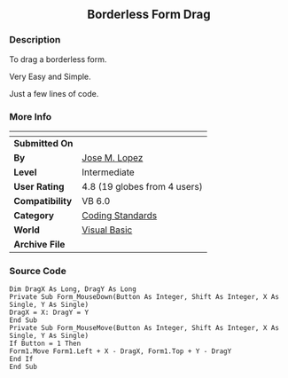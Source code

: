 ﻿<div align="center">

## Borderless Form Drag


</div>

### Description

To drag a borderless form.

Very Easy and Simple.

Just a few lines of code.
 
### More Info
 


<span>             |<span>
---                |---
**Submitted On**   |
**By**             |[Jose M\. Lopez](https://github.com/Planet-Source-Code/PSCIndex/blob/master/ByAuthor/jose-m-lopez.md)
**Level**          |Intermediate
**User Rating**    |4.8 (19 globes from 4 users)
**Compatibility**  |VB 6\.0
**Category**       |[Coding Standards](https://github.com/Planet-Source-Code/PSCIndex/blob/master/ByCategory/coding-standards__1-43.md)
**World**          |[Visual Basic](https://github.com/Planet-Source-Code/PSCIndex/blob/master/ByWorld/visual-basic.md)
**Archive File**   |[](https://github.com/Planet-Source-Code/jose-m-lopez-borderless-form-drag__1-47783/archive/master.zip)





### Source Code

```
Dim DragX As Long, DragY As Long
Private Sub Form_MouseDown(Button As Integer, Shift As Integer, X As Single, Y As Single)
DragX = X: DragY = Y
End Sub
Private Sub Form_MouseMove(Button As Integer, Shift As Integer, X As Single, Y As Single)
If Button = 1 Then
Form1.Move Form1.Left + X - DragX, Form1.Top + Y - DragY
End If
End Sub
```

